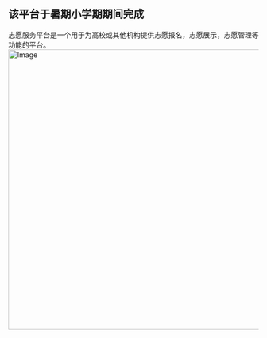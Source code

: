 ## 该平台于暑期小学期期间完成
志愿服务平台是一个用于为高校或其他机构提供志愿报名，志愿展示，志愿管理等功能的平台。
<img width="1021" height="565" alt="Image" src="https://github.com/user-attachments/assets/24450ef8-f2dc-4f47-8446-3579ad1bc0cd" />